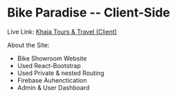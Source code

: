 # Bike Paradise -- Client-Side

Live Link: [Khaja Tours & Travel (Client)](https://khaja-travels.web.app/)

About the Site: 

- Bike Showroom Website
- Used React-Bootstrap
- Used Private & nested Routing
- Firebase Auhenctication
- Admin & User Dashboard
